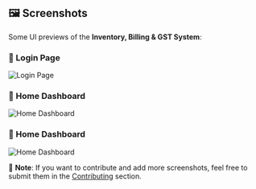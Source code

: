 ﻿## 🖼️ Screenshots  

Some UI previews of the **Inventory, Billing & GST System**:  

### 🔹 Login Page  
![Login Page](/screenshots/Login.png)  

### 🔹 Home Dashboard  
![Home Dashboard](/screenshots/Home_Dashboard.png)  

### 🔹 Home Dashboard  
![Home Dashboard](/screenshots/Report_Dashboard.png)   

🔹 **Note**: If you want to contribute and add more screenshots, feel free to submit them in the [Contributing](../README.md#contributing) section.


 